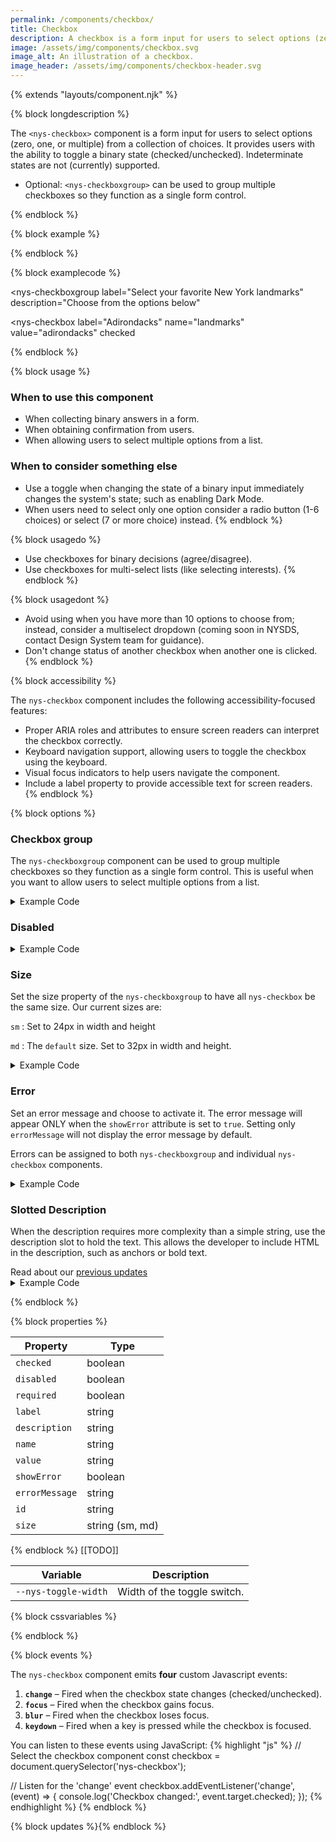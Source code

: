 ```yaml
---
permalink: /components/checkbox/
title: Checkbox
description: A checkbox is a form input for users to select options (zero, one, or multiple) from a collection of choices.
image: /assets/img/components/checkbox.svg
image_alt: An illustration of a checkbox.
image_header: /assets/img/components/checkbox-header.svg
---
```


{% extends "layouts/component.njk" %}

{% block longdescription %}

The <code class="language-js">&lt;nys-checkbox&gt;</code> component is a form input for users to select options (zero, one, or multiple) from a collection of choices. It provides users with the ability to toggle a binary state (checked/unchecked). Indeterminate states are not (currently) supported.

 - Optional: <code class="language-js">&lt;nys-checkboxgroup&gt;</code> can be used to group multiple checkboxes so they function as a single form control.

{% endblock %}

{% block example %}

<nys-checkboxgroup label="Select your favorite New York landmarks" description="Last year's winner is not eligible to win again.">
  <nys-checkbox name="landmarks" value="adirondacks" label="Adirondacks" checked></nys-checkbox>
  <nys-checkbox name="landmarks" value="finger-lakes" label="Finger Lakes" checked></nys-checkbox>
  <nys-checkbox name="landmarks" value="catskills" label="Catskills"></nys-checkbox>
  <nys-checkbox name="landmarks" value="niagara-falls" label="Niagara Falls"></nys-checkbox>
  <nys-checkbox name="landmarks" value="coney-island" label="Coney Island"></nys-checkbox>
  <nys-checkbox name="landmarks" value="niagara-falls" label="Statue of Liberty (Last Year's Winner)" description="Disabled as it was the winner of the previous year."></nys-checkbox>

</nys-checkboxgroup>
{% endblock %}

{% block examplecode %}

<nys-checkboxgroup
  label="Select your favorite New York landmarks"
  description="Choose from the options below"
>
  <nys-checkbox
    label="Adirondacks"
    name="landmarks"
    value="adirondacks"
    checked
  ></nys-checkbox>
  <nys-checkbox name="landmarks" value="finger-lakes" label="Finger Lakes" checked></nys-checkbox>
  <nys-checkbox name="landmarks" value="catskills" label="Catskills" checked></nys-checkbox>
  <nys-checkbox name="landmarks" value="niagara-falls" label="Niagara Falls"></nys-checkbox>
  <nys-checkbox name="landmarks" value="coney-island" label="Coney Island"></nys-checkbox>
  <nys-checkbox label="Mount Greylock" description="This is disabled because it's not in New York." disabled></nys-checkbox>
</nys-checkboxgroup>
{% endblock %}

{% block usage %}

### When to use this component
  - When collecting binary answers in a form.
  - When obtaining confirmation from users.
  - When allowing users to select multiple options from a list.

### When to consider something else
  - Use a toggle when changing the state of a binary input immediately changes the system's state; such as enabling Dark Mode.
  - When users need to select only one option consider a radio button (1-6 choices) or select (7 or more choice) instead.
{% endblock %}

{% block usagedo %}

  - Use checkboxes for binary decisions (agree/disagree).
  - Use checkboxes for multi-select lists (like selecting interests).
{% endblock %}

{% block usagedont %}

 - Avoid using when you have more than 10 options to choose from; instead, consider a multiselect dropdown (coming soon in NYSDS, contact Design System team for guidance).
 - Don't change status of another checkbox when another one is clicked.
{% endblock %}

{% block accessibility %}

The <code class="language-js">nys-checkbox</code> component includes the following accessibility-focused features:

  - Proper ARIA roles and attributes to ensure screen readers can interpret the checkbox correctly.
  - Keyboard navigation support, allowing users to toggle the checkbox using the keyboard.
  - Visual focus indicators to help users navigate the component.
  - Include a label property to provide accessible text for screen readers.
{% endblock %}

{% block options %}

### Checkbox group

The <code class="language-js">nys-checkboxgroup</code> component can be used to group multiple checkboxes so they function as a single form control. This is useful when you want to allow users to select multiple options from a list.

<nys-checkboxgroup label="Do you attest to the following:" description="By checking below you agree to our terms">
  <nys-checkbox label="I have read the terms and conditions." id="terms-conditions" name="terms" value="terms-conditions"></nys-checkbox>
  <nys-checkbox label="I agree to the NDA" id="legal" name="legal" value="legal"></nys-checkbox>
</nys-checkboxgroup>

<details>
<summary>Example Code</summary>

```html
<nys-checkboxgroup label="Do you attest to the following:" description="By checking below you agree to our terms">
  <nys-checkbox label="I have read the terms and conditions." id="terms-conditions" name="terms" value="terms-conditions"></nys-checkbox>
  <nys-checkbox label="I agree to the NDA" id="legal" name="legal" value="legal"></nys-checkbox>
</nys-checkboxgroup>

```
</details>

### Disabled

<nys-checkbox disabled label="I agree to the terms and conditions" description="This option is currently unavailable." name="earlyVoting" value="early-voting"></nys-checkbox>

<details>
<summary>Example Code</summary>

```html
<nys-checkbox disabled label="I agree to the terms and conditions" description="This option is currently unavailable."></nys-checkbox>

```
</details>

### Size

Set the size property of the <code class="language-js">nys-checkboxgroup</code> to have all <code class="language-js">nys-checkbox</code> be the same size. Our current sizes are:

<code class="language-js">sm</code> : Set to 24px in width and height

<code class="language-js">md</code> : The <code class="language-js">default</code> size. Set to 32px in width and height.

<nys-checkboxgroup label="Select your favorite New York landmarks" description="Choose from the options below" size="sm">
  <nys-checkbox label="Adirondacks" name="landmarks" value="adirondacks" checked></nys-checkbox>
  <nys-checkbox name="landmarks" value="finger-lakes" label="Finger Lakes" checked></nys-checkbox>
  <nys-checkbox name="landmarks" value="catskills" label="Catskills" checked></nys-checkbox>
  <nys-checkbox name="landmarks" value="niagara-falls" label="Niagara Falls"></nys-checkbox>
  <nys-checkbox name="landmarks" value="coney-island" label="Coney Island"></nys-checkbox>
  <nys-checkbox label="Mount Greylock" description="This is disabled because it's not in New York." disabled></nys-checkbox>
</nys-checkboxgroup>

<details>
<summary>Example Code</summary>

```html
<nys-checkboxgroup size="sm" label="Select your favorite New York landmarks" description="Choose from the options below" >
  <nys-checkbox label="Adirondacks" name="landmarks" value="adirondacks" checked></nys-checkbox>
  <nys-checkbox name="landmarks" value="finger-lakes" label="Finger Lakes" checked></nys-checkbox>
  <nys-checkbox name="landmarks" value="catskills" label="Catskills" checked></nys-checkbox>
  <nys-checkbox name="landmarks" value="niagara-falls" label="Niagara Falls"></nys-checkbox>
  <nys-checkbox name="landmarks" value="coney-island" label="Coney Island"></nys-checkbox>
  <nys-checkbox label="Mount Greylock" description="This is disabled because it's not in New York." disabled></nys-checkbox>
</nys-checkboxgroup>

```
</details>


### Error

Set an error message and choose to activate it. The error message will appear ONLY when the <code class="language-js">showError</code> attribute is set to <code class="language-js">true</code>. Setting only <code class="language-js">errorMessage</code> will not display the error message by default.

Errors can be assigned to both <code class="language-js">nys-checkboxgroup</code> and individual <code class="language-js">nys-checkbox</code> components.

<nys-checkboxgroup label="Select your favorite New York landmarks" description="Choose from the options below" showError errorMessage="You must select at least one option to continue.">
  <nys-checkbox label="Adirondacks" name="landmarks" value="adirondacks" ></nys-checkbox>
  <nys-checkbox name="landmarks" value="finger-lakes" label="Finger Lakes" ></nys-checkbox>
  <nys-checkbox name="landmarks" value="catskills" label="Catskills" ></nys-checkbox>
</nys-checkboxgroup>

<details>
<summary>Example Code</summary>

```html
<nys-checkboxgroup showError errorMessage="You must select at least one option to continue." label="Select your favorite New York landmarks" description="Choose from the options below" >
  <nys-checkbox label="Adirondacks" name="landmarks" value="adirondacks" ></nys-checkbox>
  <nys-checkbox name="landmarks" value="finger-lakes" label="Finger Lakes" ></nys-checkbox>
  <nys-checkbox name="landmarks" value="catskills" label="Catskills" ></nys-checkbox>
</nys-checkboxgroup>

```
</details>


### Slotted Description

When the description requires more complexity than a simple string, use the description slot to hold the text. This allows the developer to include HTML in the description, such as anchors or bold text.

<nys-checkbox label="Subscribe to NYS Government Updates" id="subscribe-updates" name="subscribe" value="email-updates">
  <label slot="description">Read about our <a href="https://www.ny.gov/" target="__blank">previous updates</a></label>
</nys-checkbox>

<details>
<summary>Example Code</summary>

```html
<nys-checkbox label="Subscribe to NYS Government Updates" id="subscribe-updates" name="subscribe" value="email-updates">
  <label slot="description">Read about our <a href="https://www.ny.gov/" target="__blank">previous updates</a></label>
</nys-checkbox>

```
</details>

{% endblock %}

{% block properties %}

<table>
  <thead>
    <tr>
      <th>Property</th>
      <th>Type</th>
    </tr>
  </thead>
  <tbody>
    <tr>
      <td><code>checked</code></td>
      <td>boolean</td>
    </tr>
    <tr>
      <td><code>disabled</code></td>
      <td>boolean</td>
    </tr>
    <tr>
      <td><code>required</code></td>
      <td>boolean</td>
    </tr>
    <tr>
      <td><code>label</code></td>
      <td>string</td>
    </tr>
    <tr>
      <td><code>description</code></td>
      <td>string</td>
    </tr>
    <tr>
      <td><code>name</code></td>
      <td>string</td>
    </tr>
    <tr>
      <td><code>value</code></td>
      <td>string</td>
    </tr>
    <tr>
      <td><code>showError</code></td>
      <td>boolean</td>
    </tr>
    <tr>
      <td><code>errorMessage</code></td>
      <td>string</td>
    </tr>
    <tr>
      <td><code>id</code></td>
      <td>string</td>
    </tr>
    <tr>
      <td><code>size</code></td>
      <td>string (sm, md)</td>
    </tr>
  </tbody>
</table>

{% endblock %}
[[TODO]]
<table>
  <thead>
    <tr>
      <th>Variable</th>
      <th>Description</th>
    </tr>
  </thead>
  <tbody>
    <tr>
      <td><code>--nys-toggle-width</code></td>
      <td>Width of the toggle switch.</td>
    </tr>
  </tbody>
  </table>

{% block cssvariables %}


{% endblock %}

{% block events %}

<p>The <code class="language-js">nys-checkbox</code> component emits <strong>four</strong> custom Javascript events:</p>
<ol>
<li><strong><code>change</code></strong> – Fired when the checkbox state changes (checked/unchecked).</li>
<li><strong><code>focus</code></strong> – Fired when the checkbox gains focus.</li>
<li><strong><code>blur</code></strong> – Fired when the checkbox loses focus.</li>
<li><strong><code>keydown</code></strong> – Fired when a key is pressed while the checkbox is focused.</li>
</ol>

You can listen to these events using JavaScript:
{% highlight "js" %}
// Select the checkbox component
  const checkbox = document.querySelector('nys-checkbox');

  // Listen for the 'change' event
  checkbox.addEventListener('change', (event) => {
    console.log('Checkbox changed:', event.target.checked);
  });
{% endhighlight %}
{% endblock %}

{% block updates %}{% endblock %}
